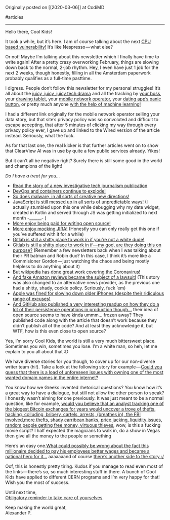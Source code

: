 Originally posted on [[2020-03-06]] at CodiMD

#articles 

---

Hello there, Cool Kids!

It took a while, but it’s here. I am of course talking about the next [CPU based vulnerability!](https://cacheoutattack.com/) It’s like Nespresso — what else?

Or not! Maybe I’m talking about this newsletter which I finally have time to write again! After a pretty crazy overworking February, things are slowing down back to the normal, 2-job rhythm. Hey, I even have just 1 job for the next 2 weeks, though honestly, filling in all the Amsterdam paperwork probably qualifies as a full-time pasttime.

I digress. People don’t follow this newsletter for my personal struggles! It’s all about the [juicy, juicy, juicy tech drama](https://medium.com/@ladyleet/ngatlanta-and-node-atlanta-the-other-sides-of-the-story-59bdc48639c4) and all the tracking by [your boss](https://www.bbc.com/news/amp/business-51570401), your [drawing tablet](https://robertheaton.com/2020/02/05/wacom-drawing-tablets-track-name-of-every-application-you-open/), your [mobile network operator](https://www.wired.com/story/fcc-fines-wireless-companies-selling-users-location-data/), your [dating app’s panic button](https://gizmodo.com/tinders-new-panic-button-is-sharing-your-data-with-ad-t-1841184919), or pretty much anyone [with the help of machine learning!](https://twitter.com/CNET/status/1218931492669263873)

I had a different link originally for the mobile network operator selling your data story, but that site’s privacy policy was so convoluted and difficult to escape accepting, that after 5 minutes of clicking my way through every privacy policy ever, I gave up and linked to the Wired version of the article instead. Seriously, what the fuck.

As for that last one, the real kicker is that further articles went on to show that ClearView AI was in use by quite a few public services already. Yikes!

But it can’t all be negative right? Surely there is still some good in the world and champions of the light!

_Do I have a treat for you…_

-   [Read the story of a new investigative tech journalism publication](https://www.niemanlab.org/2020/02/big-tech-is-watching-you-whos-watching-big-tech-the-markup-is-finally-ready-for-liftoff/)
-   [DevOps and containers continue to explode!](https://www.cncf.io/blog/2020/03/04/2019-cncf-survey-results-are-here-deployments-are-growing-in-size-and-speed-as-cloud-native-adoption-becomes-mainstream/)
-   [So does malware, in all sorts of creative new directions!](https://www.zdnet.com/article/malware-stew-cooked-up-on-bitbucket-deployed-in-attacks-worldwide/)
-   [JavaScript is still messed up in all sorts of unpredictable ways!](https://stackoverflow.com/questions/2552483/why-does-the-month-argument-range-from-0-to-11-in-javascripts-date-constructor) (I actually stumbled upon this one while debugging why my date widget, created in Kotlin and served through JS was getting initialized to next month -______- )
-   [More enjoy being paid for writing open source!](https://hivefive.io/)
-   [More enjoy mocking JIRA!](https://twitter.com/mollywaggett/status/1235281112684843009) (Honestly you can only really get this one if you’ve suffered with it for a while)
-   [Gitlab is still a shitty place to work in if you’re not a white dude!](https://www.theregister.co.uk/2020/02/03/gitlab_proclaims_diversity/)
-   [Gitlab is still a shitty place to work in if — my god, are they doing this on purpose?](https://www.theregister.co.uk/2020/02/06/gitlab_sales_women/) (Remember a few newsletters back when I was talking about their PR batman and Robin duo? In this case, I think it’s more like a Commisioner Gordon — just watching the chaos and being mostly helpless to do anything about it)
-   [But wikipedia has done great work covering the Coronavirus!](https://www.wired.co.uk/article/wikipedia-coronavirus)
-   [And fake Amazon reviews became the subject of a lawsuit!](https://www.bbc.com/news/technology-47401661) (This story was also changed to an alternative news provider, as the previous one had a shitty, shady, cookie policy. Seriously, fuck ‘em)
-   [Apple was fined for slowing down older iPhones (despite their ridiculous range of excuses)](https://twitter.com/BBCWorld/status/1225845885571084288)
-   [And GitHub also published a very interesting readup on how they do a lot of their persistence operations in production though…](https://github.blog/2020-02-14-automating-mysql-schema-migrations-with-github-actions-and-more/) their idea of open source seems to have kinda ummm… frozen away? They published code along with the article that doesn’t work because they didn’t publish all of the code? And at least they acknowledge it, but WTF, how is this even close to open source?

Yes, I’m sorry Cool Kids, the world is still a very much bittersweet place. Sometimes you win, sometimes you lose. I’m a white man, so heh, let me explain to you all about that :D

We have diverse stories for you though, to cover up for our non-diverse writer team (hi!). Take a look at the following story for example — [Could you guess that there is a load of unforeseen issues with owning one of the most wanted domain names in the entire internet?](https://krebsonsecurity.com/2020/02/dangerous-domain-corp-com-goes-up-for-sale/)

You know how we Greeks invented rhetorical questions? You know how it’s a great way to have a dialogue, but still not allow the other person to speak? I honestly wasn’t aiming for one previously. It was just meant to be a normal question, like for example, [would you believe that an analyst tracking one of the biggest Bitcoin exchanges for years would uncover a trove of thefts, hacking, colluding, bribery, cartels, arrests, (breathes in), the FBI involved,more thefts, shady carribean banks, price jacking, liquidity issues, random people getting free money, virtuous thieves](https://gist.github.com/patio11/598ec35c6c1675c97d93383f41b39b0b), wow, is this a fucking movie script? I half expected the magicians to walk in, do a show in Vegas then give all the money to the people or something

Here’s an easy one.[What could possibly be wrong about the fact this millionaire decided to pay his employees better wages and became a national hero for it…](https://www.bbc.com/news/stories-51332811) aaaaaaand of course [there’s another side to the story :/](https://www.bloomberg.com/features/2015-gravity-ceo-dan-price/)

Oof, this is honestly pretty tiring. Kudos if you manage to read even most of the links — there’s so, so much interesting stuff in there. A bunch of Cool Kids have applied to different CERN programs and I’m very happy for that! Wish you the most of success.

Until next time,  
[Obligatory reminder to take care of yourselves](https://twitter.com/jasonfried/status/1235293520203780096)

Keep making the world great,  
Alexander P.